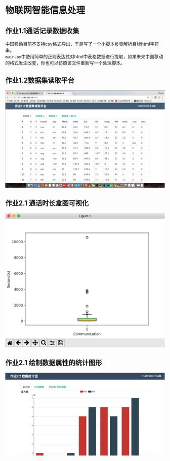 # 物联网智能信息处理

## 作业1.1通话记录数据收集

中国移动目前不支持csv格式导出，于是写了一个小脚本负责解析目标html字符串。      
`main.py`中使用简单的正则表达式对html中表格数据进行提取，如果未来中国移动的格式发生改变，你也可以仿照该文件重新写一个处理脚本。

## 作业1.2数据集读取平台

![homework1.2/doc/ui.png](homework1.2/doc/ui.png)

## 作业2.1 通话时长盒图可视化

![homework2.1/doc/ui.png](homework2.1/doc/ui.png)

## 作业2.1 绘制数据属性的统计图形

![homework2.2/doc/ui.png](homework2.2/doc/ui.png)

